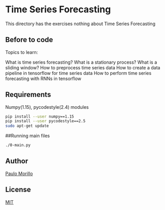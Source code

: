 # Time Series Forecasting

This directory has the exercises nothing about Time Series Forecasting

## Before to code

Topics to learn:

What is time series forecasting?
What is a stationary process?
What is a sliding window?
How to preprocess time series data
How to create a data pipeline in tensorflow for time series data
How to perform time series forecasting with RNNs in tensorflow

## Requirements
Numpy(1.15), pycodestyle(2.4) modules


```bash
pip install --user numpy==1.15
pip install --user pycodestyle==2.5
sudo apt-get update
```

##Running main files
```bash
./0-main.py

```


## Author
[Paulo Morillo](https://www.linkedin.com/in/paulo-morillo-mu%C3%B1oz-191745143/)

## License
[MIT](https://choosealicense.com/licenses/mit/)